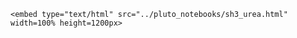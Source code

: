 ```@raw html
<embed type="text/html" src="../pluto_notebooks/sh3_urea.html" width=100% height=1200px>
```
